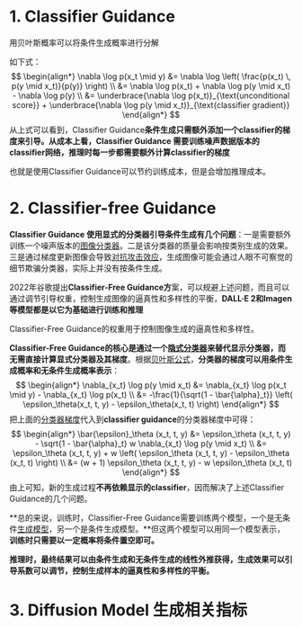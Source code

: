 # 1. Classifier Guidance

用贝叶斯概率可以将条件生成概率进行分解

如下式：
$$
\begin{align*}  
\nabla \log p(x_t \mid y) &= \nabla \log \left( \frac{p(x_t) \, p(y \mid x_t)}{p(y)} \right) \\
&= \nabla \log p(x_t) + \nabla \log p(y \mid x_t) - \nabla \log p(y) \\
&= \underbrace{\nabla \log p(x_t)}_{\text{unconditional score}} + \underbrace{\nabla \log p(y \mid x_t)}_{\text{classifier gradient}}  
\end{align*}
$$
从上式可以看到，Classifier Guidance**条件生成只需额外添加一个classifier的梯度来引导。从成本上看，Classifier Guidance 需要训练噪声数据版本的classifier网络，推理时每一步都需要额外计算classifier的梯度**

也就是使用Classifier Guidance可以节约训练成本，但是会增加推理成本。

# 2. Classifier-free Guidance

**Classifier Guidance 使用显式的分类器引导条件生成有几个问题**：一是需要额外训练一个噪声版本的[图像分类器](https://zhida.zhihu.com/search?q=图像分类器&zhida_source=entity&is_preview=1)。二是该分类器的质量会影响按类别生成的效果。三是通过梯度更新图像会导致[对抗攻击效应](https://zhida.zhihu.com/search?q=对抗攻击效应&zhida_source=entity&is_preview=1)，生成图像可能会通过人眼不可察觉的细节欺骗分类器，实际上并没有按条件生成。

2022年谷歌提出**Classifier-Free Guidance方**案，可以规避上述问题，而且可以通过调节引导权重，控制生成图像的逼真性和多样性的平衡，**DALL·E 2和Imagen等模型都是以它为基础进行训练和推理**

Classifier-Free Guidance的权重用于控制图像生成的逼真性和多样性。

**Classifier-Free Guidance的核心是通过一个[隐式分类器](https://zhida.zhihu.com/search?q=隐式分类器&zhida_source=entity&is_preview=1)来替代显示分类器，而无需直接计算显式分类器及其梯度**。根据[贝叶斯公式](https://zhida.zhihu.com/search?q=贝叶斯公式&zhida_source=entity&is_preview=1)，**分类器的梯度可以用条件生成概率和无条件生成概率表示**：
$$
\begin{align*}  
\nabla_{x_t} \log p(y \mid x_t) &= \nabla_{x_t} \log p(x_t \mid y) - \nabla_{x_t} \log p(x_t) \\
&= -\frac{1}{\sqrt{1 - \bar{\alpha}_t}} \left( \epsilon_\theta(x_t, t, y) - \epsilon_\theta(x_t, t) \right)  
\end{align*}
$$
把上面的[分类器梯度](https://zhida.zhihu.com/search?q=分类器梯度&zhida_source=entity&is_preview=1)代入到**classifier guidance**的分类器梯度中可得：
$$
\begin{align*}  
\bar{\epsilon}_\theta (x_t, t, y) &= \epsilon_\theta (x_t, t, y) - \sqrt{1 - \bar{\alpha}_t} w \nabla_{x_t} \log p(y \mid x_t) \\
&= \epsilon_\theta (x_t, t, y) + w \left( \epsilon_\theta (x_t, t, y) - \epsilon_\theta (x_t, t) \right) \\
&= (w + 1) \epsilon_\theta (x_t, t, y) - w \epsilon_\theta (x_t, t)  
\end{align*}
$$
由上可知，新的生成过程**不再依赖显示的classifier**，因而解决了上述Classifier Guidance的几个问题。

**总的来说，训练时，Classifier-Free Guidance需要训练两个模型，一个是无条件[生成模型](https://zhida.zhihu.com/search?q=生成模型&zhida_source=entity&is_preview=1)，另一个是条件生成模型。**但这两个模型可以用同一个模型表示，**训练时只需要以一定概率将条件置空即可。**

**推理时，最终结果可以由条件生成和无条件生成的线性外推获得，生成效果可以引导系数可以调节，控制生成样本的逼真性和多样性的平衡。**

# 3. Diffusion Model 生成相关指标

